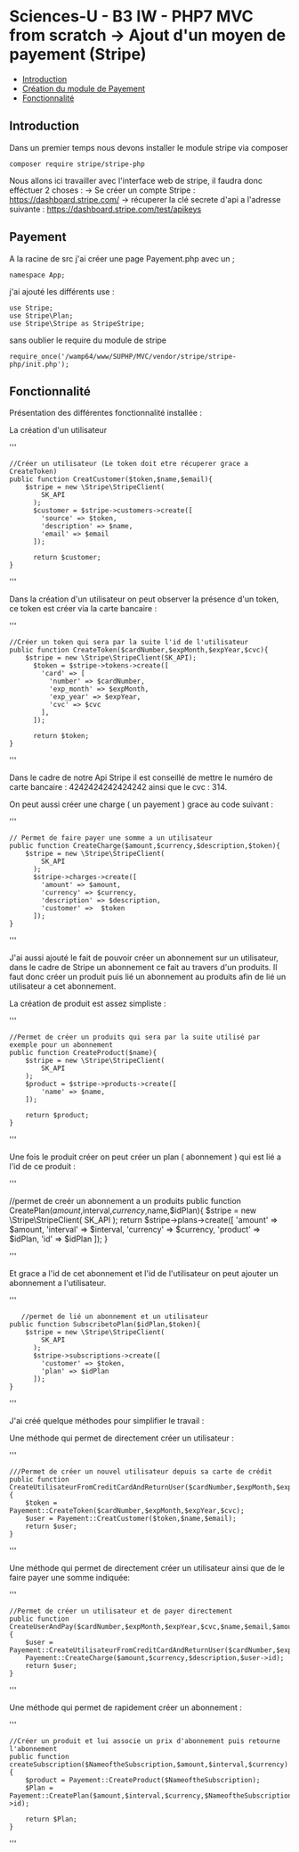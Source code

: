 # Sciences-U - B3 IW - PHP7 MVC from scratch -> Ajout d'un moyen de payement (Stripe)

- [Introduction ](#Introduction)
- [Création du module de Payement ](#Payement)
- [Fonctionnalité ](#Fonctionnalité)


## Introduction

Dans un premier temps nous devons installer le module stripe via composer 

`composer require stripe/stripe-php`

Nous allons ici travailler avec l'interface web de stripe, il faudra donc efféctuer 2 choses : 
  -> Se créer un compte Stripe  : https://dashboard.stripe.com/
  -> récuperer la clé secrete d'api a l'adresse suivante : https://dashboard.stripe.com/test/apikeys
  
 
  
## Payement
A la racine de src j'ai créer une page Payement.php avec un ;
 
 `namespace App;`
 
 j'ai ajouté les différents use : 
 
  ```
  use Stripe;
  use Stripe\Plan;
  use Stripe\Stripe as StripeStripe;
  ```
  
  sans oublier le require  du module de stripe
  
  `require_once('/wamp64/www/SUPHP/MVC/vendor/stripe/stripe-php/init.php');`
 
## Fonctionnalité

Présentation des différentes fonctionnalité installée : 

La création d'un utilisateur 

'''

    //Créer un utilisateur (Le token doit etre récuperer grace a CreateToken)
    public function CreatCustomer($token,$name,$email){
        $stripe = new \Stripe\StripeClient(
            SK_API
          );
          $customer = $stripe->customers->create([
            'source' => $token,
            'description' => $name,
            'email' => $email
          ]);

          return $customer;
    }
    
'''

Dans la création d'un utilisateur on peut observer la présence d'un token, ce token est créer via la carte bancaire : 

'''

    //Créer un token qui sera par la suite l'id de l'utilisateur
    public function CreateToken($cardNumber,$expMonth,$expYear,$cvc){
        $stripe = new \Stripe\StripeClient(SK_API);
          $token = $stripe->tokens->create([
            'card' => [
              'number' => $cardNumber,
              'exp_month' => $expMonth,
              'exp_year' => $expYear,
              'cvc' => $cvc
            ],
          ]);

          return $token;
    }
    
'''

Dans le cadre de notre Api Stripe il est conseillé de mettre le numéro de carte bancaire : 4242424242424242 ainsi que le cvc : 314.

On peut aussi créer une charge ( un payement ) grace au code suivant : 

'''

    // Permet de faire payer une somme a un utilisateur
    public function CreateCharge($amount,$currency,$description,$token){
        $stripe = new \Stripe\StripeClient(
            SK_API
          );
          $stripe->charges->create([
            'amount' => $amount,
            'currency' => $currency,
            'description' => $description,
            'customer' =>  $token
          ]);
    }
    
'''

J'ai aussi ajouté le fait de pouvoir créer un abonnement sur un utilisateur, dans le cadre de Stripe un abonnement ce fait au travers d'un produits. Il faut donc créer un produit puis lié un abonnement au produits afin de lié un utilisateur a cet abonnement.

La création de produit est assez simpliste :

'''

    //Permet de créer un produits qui sera par la suite utilisé par exemple pour un abonnement
    public function CreateProduct($name){
        $stripe = new \Stripe\StripeClient(
            SK_API
        );
        $product = $stripe->products->create([
            'name' => $name,
        ]);

        return $product;
    }
    
'''

Une fois le produit créer on peut créer un plan ( abonnement ) qui est lié a l'id de ce produit : 

'''

 //permet de creér un abonnement a un produits
    public function CreatePlan($amount,$interval,$currency,$name,$idPlan){
        $stripe = new \Stripe\StripeClient(
            SK_API
          );
          return $stripe->plans->create([
            'amount' => $amount,
            'interval' => $interval,
            'currency' => $currency,
            'product' => $idPlan,
            'id' =>  $idPlan
          ]);
    }
    
'''
   
   Et grace a l'id de cet abonnement et l'id de l'utilisateur on peut ajouter un abonnement a l'utilisateur.
   
   '''
   
       //permet de lié un abonnement et un utilisateur
    public function SubscribetoPlan($idPlan,$token){
        $stripe = new \Stripe\StripeClient(
            SK_API
          );
          $stripe->subscriptions->create([
            'customer' => $token,
            'plan' => $idPlan
          ]);
    }
    
'''

J'ai créé quelque méthodes pour simplifier le travail : 

Une méthode qui permet de directement créer un utilisateur :

'''

    ///Permet de créer un nouvel utilisateur depuis sa carte de crédit
    public function CreateUtilisateurFromCreditCardAndReturnUser($cardNumber,$expMonth,$expYear,$cvc,$name,$email){
        $token = Payement::CreateToken($cardNumber,$expMonth,$expYear,$cvc);
        $user = Payement::CreatCustomer($token,$name,$email);
        return $user;
    }
    
'''

Une méthode qui permet de directement créer un utilisateur ainsi que de le faire payer une somme indiquée:

'''

    //Permet de créer un utilisateur et de payer directement
    public function CreateUserAndPay($cardNumber,$expMonth,$expYear,$cvc,$name,$email,$amount,$currency,$description){
        $user = Payement::CreateUtilisateurFromCreditCardAndReturnUser($cardNumber,$expMonth,$expYear,$cvc,$name,$email);
        Payement::CreateCharge($amount,$currency,$description,$user->id);
        return $user;
    }
    
'''

Une méthode qui permet de rapidement créer un abonnement : 

'''

    //Créer un produit et lui associe un prix d'abonnement puis retourne l'abonnement
    public function createSubscription($NameoftheSubscription,$amount,$interval,$currency){
        $product = Payement::CreateProduct($NameoftheSubscription);
        $Plan = Payement::CreatePlan($amount,$interval,$currency,$NameoftheSubscription,$product->id);

        return $Plan;
    }
    
  '''
